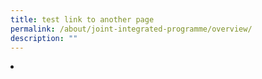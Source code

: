 ```yaml
---
title: test link to another page
permalink: /about/joint-integrated-programme/overview/
description: ""
---
```

<li>
	<a href="/about/joint-integrated-programme/overview/</a">
		 
</a></li>